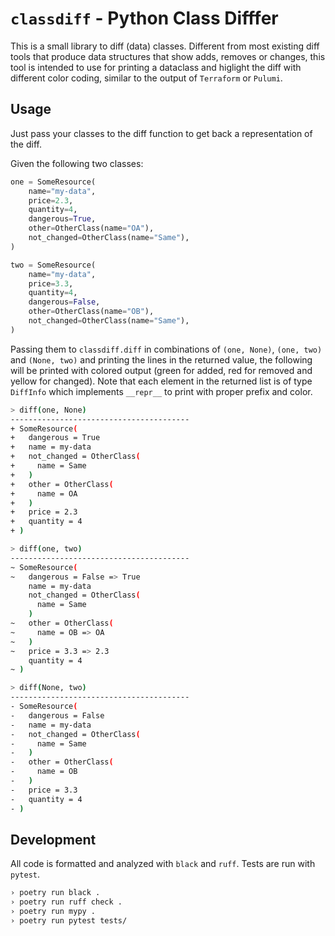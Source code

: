 # `classdiff` - Python Class Difffer

This is a small library to diff (data) classes. Different from most existing
diff tools that produce data structures that show adds, removes or changes, this
tool is intended to use for printing a dataclass and higlight the diff with
different color coding, similar to the output of `Terraform` or `Pulumi`.

## Usage

Just pass your classes to the diff function to get back a representation of the
diff.

Given the following two classes:

```python
one = SomeResource(
    name="my-data",
    price=2.3,
    quantity=4,
    dangerous=True,
    other=OtherClass(name="OA"),
    not_changed=OtherClass(name="Same"),
)

two = SomeResource(
    name="my-data",
    price=3.3,
    quantity=4,
    dangerous=False,
    other=OtherClass(name="OB"),
    not_changed=OtherClass(name="Same"),
)
```

Passing them to `classdiff.diff` in combinations of `(one, None)`, `(one, two)`
and `(None, two)` and printing the lines in the returned value, the following
will be printed with colored output (green for added, red for removed and yellow
for changed). Note that each element in the returned list is of type `DiffInfo`
which implements `__repr__` to print with proper prefix and color.

```sh
> diff(one, None)
----------------------------------------
+ SomeResource(
+   dangerous = True
+   name = my-data
+   not_changed = OtherClass(
+     name = Same
+   )
+   other = OtherClass(
+     name = OA
+   )
+   price = 2.3
+   quantity = 4
+ )

> diff(one, two)
----------------------------------------
~ SomeResource(
~   dangerous = False => True
    name = my-data
    not_changed = OtherClass(
      name = Same
    )
~   other = OtherClass(
~     name = OB => OA
~   )
~   price = 3.3 => 2.3
    quantity = 4
~ )

> diff(None, two)
----------------------------------------
- SomeResource(
-   dangerous = False
-   name = my-data
-   not_changed = OtherClass(
-     name = Same
-   )
-   other = OtherClass(
-     name = OB
-   )
-   price = 3.3
-   quantity = 4
- )

```

## Development

All code is formatted and analyzed with `black` and `ruff`. Tests are run with
`pytest`.

```sh
› poetry run black .
› poetry run ruff check .
› poetry run mypy .
› poetry run pytest tests/
```
